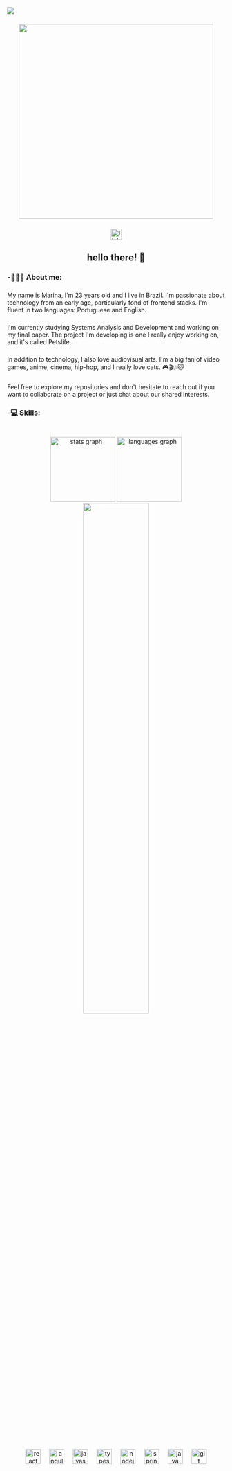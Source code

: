 <div align="left">
  <img src="https://visitor-badge.laobi.icu/badge?page_id=marimatulle.marimatulle" />
</div>

###

<div align="center">
  <img height="450" src="https://i.pinimg.com/originals/86/d7/5a/86d75a902dda5a4c6ac4b95d8a5afba4.gif"/>
</div>

###

###

<div align="center">
  <a href="https://www.linkedin.com/in/marina-matulle-24b445248/" target="_blank">
    <img src="https://img.shields.io/static/v1?message=LinkedIn&logo=linkedin&label=&color=0077B5&logoColor=white&labelColor=&style=for-the-badge" height="25" alt="linkedin logo" />
  </a>
</div>

###

<h2 align="center">hello there! 👋</h2>

###

<h3 align="left">-👩🏻‍💻 About me:</h3>

###

<p align="left">My name is Marina, I'm 23 years old and I live in Brazil. I'm passionate about technology from an early age, particularly fond of frontend stacks. I'm fluent in two languages: Portuguese and English.</p>

###

<p align="left">I'm currently studying Systems Analysis and Development and working on my final paper. The project I'm developing is one I really enjoy working on, and it's called Petslife.</p>

###

<p align="left">In addition to technology, I also love audiovisual arts. I'm a big fan of video games, anime, cinema, hip-hop, and I really love cats. 🎮🎬🎶🐱</p>

###

<p align="left">Feel free to explore my repositories and don't hesitate to reach out if you want to collaborate on a project or just chat about our shared interests.</p>

###

<h3 align="left">-💻 Skills:</h3>

###

<br clear="both">

<div align="center">
  <img src="https://github-readme-stats.vercel.app/api?username=marimatulle&hide_title=false&hide_rank=false&show_icons=true&include_all_commits=true&count_private=true&disable_animations=false&theme=gotham&locale=en&hide_border=false&order=1" height="150" alt="stats graph"  />
  <img src="https://github-readme-stats.vercel.app/api/top-langs?username=marimatulle&locale=en&hide_title=false&layout=compact&card_width=320&langs_count=6&theme=gotham&hide_border=false&order=2" height="150" alt="languages graph"  />
  <img width=55% src="https://github-readme-streak-stats.herokuapp.com?user=marimatulle&theme=gotham&mode=weekly"
</div>

###

<br clear="both">

<div align="center">
  <img src="https://cdn.jsdelivr.net/gh/devicons/devicon/icons/react/react-original.svg" height="35" alt="react logo"  />
  <img width="12" />
  <img src="https://cdn.jsdelivr.net/gh/devicons/devicon/icons/angularjs/angularjs-original.svg" height="35" alt="angular logo"  />
  <img width="12" />
  <img src="https://cdn.jsdelivr.net/gh/devicons/devicon/icons/javascript/javascript-original.svg" height="35" alt="javascript logo"  />
  <img width="12" />
  <img src="https://cdn.jsdelivr.net/gh/devicons/devicon/icons/typescript/typescript-original.svg" height="35" alt="typescript logo"  />
  <img width="12" />
  <img src="https://cdn.jsdelivr.net/gh/devicons/devicon/icons/nodejs/nodejs-original.svg" height="35" alt="nodejs logo"  />
  <img width="12" />
  <img src="https://cdn.jsdelivr.net/gh/devicons/devicon/icons/spring/spring-original.svg" height="35" alt="springboot logo"  />
  <img width="12" />
  <img src="https://cdn.jsdelivr.net/gh/devicons/devicon/icons/java/java-original.svg" height="35" alt="java logo"  />
  <img width="12" />
  <img src="https://cdn.jsdelivr.net/gh/devicons/devicon/icons/git/git-original.svg" height="35" alt="git logo"  />
</div>
